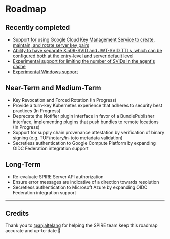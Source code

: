 # Roadmap

## Recently completed

* [Support for using Google Cloud Key Management Service to create, maintain, and rotate server key pairs](https://github.com/spiffe/spire/pull/3410)
* [Ability to have separate X.509-SVID and JWT-SVID TTLs, which can be configured both at the entry-level and server default level](https://github.com/spiffe/spire/pull/3445)
* [Experimental support for limiting the number of SVIDs in the agent's cache](https://github.com/spiffe/spire/pull/3181)
* [Experimental Windows support](https://github.com/spiffe/spire/projects/12)

## Near-Term and Medium-Term

* Key Revocation and Forced Rotation (In Progress)
* Provide a turn-key Kubernetes experience that adheres to security best practices  (In Progress)
* Deprecate the Notifier plugin interface in favor of a BundlePublisher interface, implementing plugins that push bundles to remote locations (In Progress)
* Support for supply chain provenance attestation by verification of binary signing (e.g. TUF/notary/in-toto metadata validation)
* Secretless authentication to Google Compute Platform by expanding OIDC Federation integration support

## Long-Term

* Re-evaluate SPIRE Server API authorization
* Ensure error messages are indicative of a direction towards resolution
* Secretless authentication to Microsoft Azure by expanding OIDC Federation integration support

***

## Credits

Thank you to [@anjaltelang](https://github.com/anjaltelang) for helping the SPIRE team keep this roadmap accurate and up-to-date 🎉
